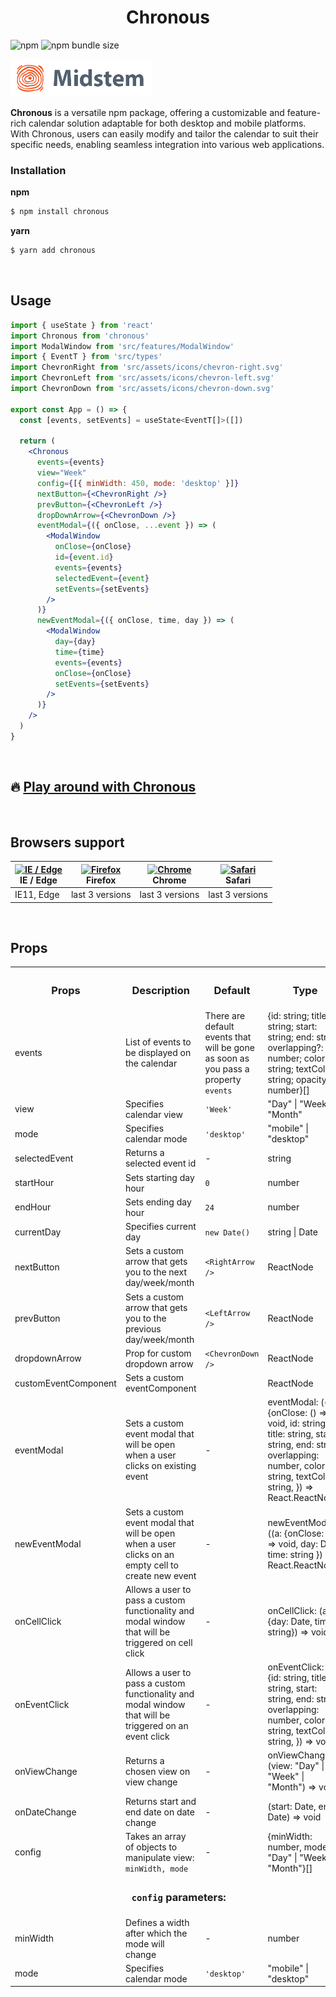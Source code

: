 <h1 align='center'>Chronous</h1>

![npm](https://img.shields.io/npm/v/chronous)
![npm bundle size](https://img.shields.io/bundlephobia/minzip/chronous)

<a href='https://midstem.net'>
  <img src='images/midstem.png' height='60'>
</a>

<p><b>Chronous</b> is a versatile npm package, offering a customizable and feature-rich calendar solution adaptable for both desktop and mobile platforms. With Chronous, users can easily modify and tailor the calendar to suit their specific needs, enabling seamless integration into various web applications.</p>

<h3>Installation</h3>

<b>npm</b>

```bash
$ npm install chronous
```

<b>yarn</b>

```bash
$ yarn add chronous
```

</br>

<h2><b>Usage</b></h2>

```jsx
import { useState } from 'react'
import Chronous from 'chronous'
import ModalWindow from 'src/features/ModalWindow'
import { EventT } from 'src/types'
import ChevronRight from 'src/assets/icons/chevron-right.svg'
import ChevronLeft from 'src/assets/icons/chevron-left.svg'
import ChevronDown from 'src/assets/icons/chevron-down.svg'

export const App = () => {
  const [events, setEvents] = useState<EventT[]>([])

  return (
    <Chronous
      events={events}
      view="Week"
      config={[{ minWidth: 450, mode: 'desktop' }]}
      nextButton={<ChevronRight />}
      prevButton={<ChevronLeft />}
      dropDownArrow={<ChevronDown />}
      eventModal={({ onClose, ...event }) => (
        <ModalWindow
          onClose={onClose}
          id={event.id}
          events={events}
          selectedEvent={event}
          setEvents={setEvents}
        />
      )}
      newEventModal={({ onClose, time, day }) => (
        <ModalWindow
          day={day}
          time={time}
          events={events}
          onClose={onClose}
          setEvents={setEvents}
        />
      )}
    />
  )
}

```

</br>

<h2>🔥 <a href='https://chronous.midstem.net'>Play around with Chronous</a></h2>

</br>

<h2><b>Browsers support</b></h2>

| [<img src="https://raw.githubusercontent.com/alrra/browser-logos/master/src/edge/edge_48x48.png" alt="IE / Edge" width="24px" height="24px" />](http://godban.github.io/browsers-support-badges/)<br/>IE / Edge | [<img src="https://raw.githubusercontent.com/alrra/browser-logos/master/src/firefox/firefox_48x48.png" alt="Firefox" width="24px" height="24px" />](http://godban.github.io/browsers-support-badges/)<br/>Firefox | [<img src="https://raw.githubusercontent.com/alrra/browser-logos/master/src/chrome/chrome_48x48.png" alt="Chrome" width="24px" height="24px" />](http://godban.github.io/browsers-support-badges/)<br/>Chrome | [<img src="https://raw.githubusercontent.com/alrra/browser-logos/master/src/safari/safari_48x48.png" alt="Safari" width="24px" height="24px" />](http://godban.github.io/browsers-support-badges/)<br/>Safari 
| --------- | --------- | --------- | --------- |
| IE11, Edge| last 3 versions| last 3 versions| last 3 versions

</br>

<h2><b>Props</b></h2>

<table width='100%'>
  <tr>
    <th><h3><b>Props</b></h3></th>
    <th><h3><b>Description</b></h3></th>
    <th><h3><b>Default</b></h3></th>
    <th><h3><b>Type</b></h3></th>
  </tr>
  <tr>
    <td>events</td>
    <td>List of events to be displayed on the calendar</td>
    <td>There are default events that will be gone as soon as you pass a property <code>events</code></td>
    <td>{id: string; title: string; start: string; end: string; overlapping?: number; color?: string; textColor?: string; opacity?: number}[]</td>
  </tr>
  <tr>
    <td>view</td>
    <td>Specifies calendar view</td>
    <td><code>'Week'</code></td>
    <td>"Day" | "Week" | "Month"</td>
  </tr>
  <tr>
    <td>mode</td>
    <td>Specifies calendar mode</td>
    <td><code>'desktop'</code></td>
    <td>"mobile" | "desktop"</td>
  </tr>
  <tr>
    <td>selectedEvent</td>
    <td>Returns a selected event id</td>
    <td>-</td>
    <td>string</td>
  </tr>
  <tr>
    <td>startHour</td>
    <td>Sets starting day hour</td>
    <td><code>0</code></td>
    <td>number</td>
  </tr>
  <tr>
    <td>endHour</td>
    <td>Sets ending day hour</td>
    <td><code>24</code></td>
    <td>number</td>
  </tr>
  <tr>
    <td>currentDay</td>
    <td>Specifies current day</td>
    <td><code>new Date()</code></td>
    <td>string | Date</td>
  </tr>
  <tr>
    <td>nextButton</td>
    <td>Sets a custom arrow that gets you to the next day/week/month</td>
    <td><code>&lt;RightArrow /&gt;</code></td>
    <td>ReactNode</td>
  </tr>
  <tr>
    <td>prevButton</td>
    <td>Sets a custom arrow that gets you to the previous day/week/month</td>
    <td><code>&lt;LeftArrow /&gt;</code></td>
    <td>ReactNode</td>
  </tr>
  <tr>
    <td>dropdownArrow</td>
    <td>Prop for custom dropdown arrow</td>
    <td><code>&lt;ChevronDown /&gt;</code></td>
    <td>ReactNode</td>
  </tr>
  <tr>
    <td>customEventComponent</td>
    <td>Sets a custom eventComponent</td>
    <td><EventComponent /></td>
    <td>ReactNode</td>
  </tr>
  <tr>
    <td>eventModal</td>
    <td>Sets a custom event modal that will be open when a user clicks on existing event</td>
    <td>-</td>
    <td>eventModal: ((a: {onClose: () => void, id: string, title: string, start: string, end: string, overlapping: number, color: string, textColor: string, }) => React.ReactNode)</td>
  </tr>
   <tr>
    <td>newEventModal</td>
    <td>Sets a custom event modal that will be open when a user clicks on an empty cell to create new event</td>
    <td>-</td>
    <td>newEventModal: ((a: {onClose: () => void, day: Date, time: string }) => React.ReactNode)</td>
  </tr>
  <tr>
    <td>onCellClick</td>
    <td>Allows a user to pass a custom functionality and modal window that will be triggered on cell click</td>
    <td>-</td>
    <td>onCellClick: (a: {day: Date, time: string}) => void</td>
  </tr>
  <tr>
    <td>onEventClick</td>
    <td>Allows a user to pass a custom functionality and modal window that will be triggered on an event click </td>
    <td>-</td>
    <td>onEventClick: (a: {id: string, title: string, start: string, end: string, overlapping: number, color: string, textColor: string, }) => void</td>
  </tr>
  <tr>
    <td>onViewChange</td>
    <td>Returns a chosen view on view change</td>
    <td>-</td>
    <td>onViewChange: (view: "Day" | "Week" | "Month") => void</td>
  </tr>
  <tr>
    <td>onDateChange</td>
    <td>Returns start and end date on date change</td>
    <td>-</td>
    <td>(start: Date, end: Date) => void</td>
  </tr>
  <tr>
    <td>config</td>
    <td>Takes an array of objects to manipulate view: <code>minWidth, mode</code></td>
    <td>-</td>
    <td>{minWidth: number, mode: "Day" | "Week" | "Month"}[]</td>
  </tr>
  <tr>
    <td colspan='4' align='center'><h3><code>config</code> parameters:</h3></td>
  </tr>
  <tr>
    <td>minWidth</td>
    <td>Defines a width after which the mode will change</td>
    <td>-</td>
    <td>number</td>
  </tr>
  <tr>
    <td>mode</td>
    <td>Specifies calendar mode</td>
    <td><code>'desktop'</code></td>
    <td>"mobile" | "desktop"</td>
  </tr>
</table>
